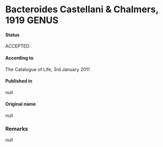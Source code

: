 # Bacteroides Castellani & Chalmers, 1919 GENUS

#### Status
ACCEPTED

#### According to
The Catalogue of Life, 3rd January 2011

#### Published in
null

#### Original name
null

### Remarks
null